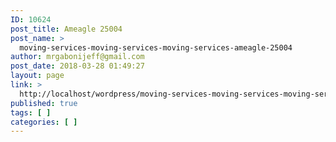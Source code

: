 ```yaml
---
ID: 10624
post_title: Ameagle 25004
post_name: >
  moving-services-moving-services-moving-services-ameagle-25004
author: mrgabonijeff@gmail.com
post_date: 2018-03-28 01:49:27
layout: page
link: >
  http://localhost/wordpress/moving-services-moving-services-moving-services-ameagle-25004/
published: true
tags: [ ]
categories: [ ]
---
```

